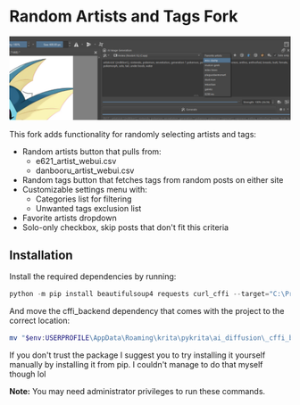 # Random Artists and Tags Fork

![Screenshot of the plugin](Screenshot.png)

This fork adds functionality for randomly selecting artists and tags:
- Random artists button that pulls from:
  - e621_artist_webui.csv
  - danbooru_artist_webui.csv
- Random tags button that fetches tags from random posts on either site
- Customizable settings menu with:
  - Categories list for filtering
  - Unwanted tags exclusion list
- Favorite artists dropdown
- Solo-only checkbox, skip posts that don't fit this criteria

## Installation

Install the required dependencies by running:

```powershell
python -m pip install beautifulsoup4 requests curl_cffi --target="C:\Program Files\Krita (x64)\lib\site-packages"
```

And move the cffi_backend dependency that comes with the project to the correct location:

```powershell
mv "$env:USERPROFILE\AppData\Roaming\krita\pykrita\ai_diffusion\_cffi_backend.cp310-win_amd64.pyd" "C:\Program Files\Krita (x64)\lib\krita-python-libs"
```

If you don't trust the package I suggest you to try installing it yourself manually by installing it from pip. I couldn't manage to do that myself though lol

**Note:** You may need administrator privileges to run these commands.
